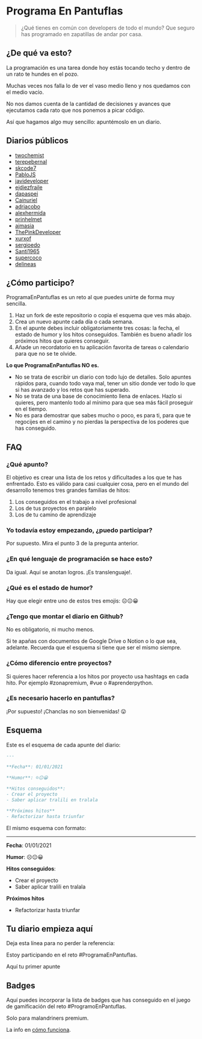 # **Programa En Pantuflas**

> ¿Qué tienes en común con developers de todo el mundo? Que seguro has programado en zapatillas de andar por casa.

## **¿De qué va esto?**

La programación es una tarea donde hoy estás tocando techo y dentro de un rato te hundes en el pozo.

Muchas veces nos falla lo de ver el vaso medio lleno y nos quedamos con el medio vacío.

No nos damos cuenta de la cantidad de decisiones y avances que ejecutamos cada rato que nos ponemos a picar código.

Así que hagamos algo muy sencillo: apuntémoslo en un diario.

## **Diarios públicos**

*   [twochemist](https://github.com/twochemist/reto-programa-en-pantuflas)
*   [terepebernal](https://github.com/terepebernal/reto-programa-en-pantuflas)
*   [skcode7](https://github.com/skcode7/reto-programa-en-pantuflas)
*   [PabloJS](https://github.com/PabloJS/reto-programa-en-pantuflas)
*   [javideveloper](https://github.com/javideveloper/reto-programa-en-pantuflas)
*   [ejdiezfraile](https://github.com/ejdiezfraile/reto-programa-en-pantuflas)
*   [dapaspei](https://github.com/dapaspei/reto-programa-en-pantuflas)
*   [Cainuriel](https://github.com/Cainuriel/reto-programa-en-pantuflas)
*   [adriacobo](https://github.com/adriacobo/reto-programa-en-pantuflas)
*   [alexhermida](https://github.com/alexhermida/reto-programa-en-pantuflas)
*   [prinhelmet](https://github.com/prinhelmet/reto-programa-en-pantuflas)
*   [ajmasia](https://github.com/ajmasia/reto-programa-en-pantuflas)
*   [ThePinkDeveloper](https://github.com/ThePinkDeveloper/reto-programa-en-pantuflas)
*   [xurxof](https://github.com/xurxof/reto-programa-en-pantuflas)
*   [sergioedo](https://github.com/sergioedo/reto-programa-en-pantuflas)
*   [Santi1965](https://github.com/Santi1965/reto-programa-en-pantuflas)
*   [supercoco](https://github.com/delineas/supercoco-programa-en-pantuflas)
*   [delineas](https://github.com/delineas/programa-en-pantuflas)

## **¿Cómo participo?**

ProgramaEnPantuflas es un reto al que puedes unirte de forma muy sencilla.

1.  Haz un fork de este repositorio o copia el esquema que ves más abajo.
2.  Crea un nuevo apunte cada día o cada semana.
3.  En el apunte debes incluir obligatoriamente tres cosas: la fecha, el estado de humor y los hitos conseguidos. También es bueno añadir los próximos hitos que quieres conseguir.
4.  Añade un recordatorio en tu aplicación favorita de tareas o calendario para que no se te olvide.

**Lo que ProgramaEnPantuflas NO es.**

*   No se trata de escribir un diario con todo lujo de detalles. Solo apuntes rápidos para, cuando todo vaya mal, tener un sitio donde ver todo lo que si has avanzado y los retos que has superado.
*   No se trata de una base de conocimiento llena de enlaces. Hazlo si quieres, pero mantenlo todo al mínimo para que sea más fácil proseguir en el tiempo.
*   No es para demostrar que sabes mucho o poco, es para ti, para que te regocijes en el camino y no pierdas la perspectiva de los poderes que has conseguido.

## **FAQ**

### **¿Qué apunto?**

El objetivo es crear una lista de los retos y dificultades a los que te has enfrentado. Esto es válido para casi cualquier cosa, pero en el mundo del desarrollo tenemos tres grandes familias de hitos:

1.  Los conseguidos en el trabajo a nivel profesional
2.  Los de tus proyectos en paralelo
3.  Los de tu camino de aprendizaje

### **Yo todavía estoy empezando, ¿puedo participar?**

Por supuesto. Mira el punto 3 de la pregunta anterior.

### **¿En qué lenguaje de programación se hace esto?**

Da igual. Aquí se anotan logros. ¡Es translenguaje!.

### **¿Qué es el estado de humor?**

Hay que elegir entre uno de estos tres emojis: ☹️😐😀

### **¿Tengo que montar el diario en Github?**

No es obligatorio, ni mucho menos.

Si te apañas con documentos de Google Drive o Notion o lo que sea, adelante. Recuerda que el esquema si tiene que ser el mismo siempre.

### **¿Cómo diferencio entre proyectos?**

Si quieres hacer referencia a los hitos por proyecto usa hashtags en cada hito. Por ejemplo #zonapremium, #vue o #aprenderpython.

### **¿Es necesario hacerlo en pantuflas?**

¡Por supuesto! ¡Chanclas no son bienvenidas! 😛

## **Esquema**

Este es el esquema de cada apunte del diario:

```markdown
---
​
**Fecha**: 01/01/2021

**Humor**: ☹️😐😀

**Hitos conseguidos**:
- Crear el proyecto
- Saber aplicar tralili en tralala

**Próximos hitos**
- Refactorizar hasta triunfar
```

El mismo esquema con formato:

---

**Fecha**: 01/01/2021

**Humor**: ☹️😐😀

**Hitos conseguidos**:

*   Crear el proyecto
*   Saber aplicar tralili en tralala

**Próximos hitos**

*   Refactorizar hasta triunfar

## **Tu diario empieza aquí**

Deja esta línea para no perder la referencia:

Estoy participando en el reto #ProgramaEnPantuflas.

Aquí tu primer apunte

## **Badges**

Aquí puedes incorporar la lista de badges que has conseguido en el juego de gamificación del reto #ProgramoEnPantuflas.

Solo para malandriners premium.

La info en [cómo funciona](https://github.com/delineas/reto-programa-en-pantuflas/blob/main/badges/como-funciona.md).
